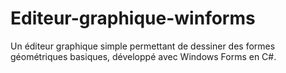 # Editeur-graphique-winforms
Un éditeur graphique simple permettant de dessiner des formes géométriques basiques, développé avec Windows Forms en C#.
